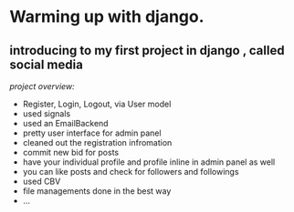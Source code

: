 # Warming up with django. 

## introducing to my first project in django , called social media

_project overview:_

+ Register, Login, Logout, via User model
+ used signals
+ used an EmailBackend
+ pretty user interface for admin panel
+ cleaned out the registration infromation
+ commit new bid for posts
+ have your individual profile and profile inline in admin panel as well
+ you can like posts and check for followers and followings
+ used CBV
+ file managements done in the best way
+ ...

